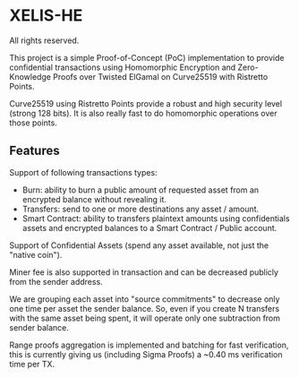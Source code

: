 # XELIS-HE

All rights reserved.

This project is a simple Proof-of-Concept (PoC) implementation to provide confidential transactions using Homomorphic Encryption and Zero-Knowledge Proofs over Twisted ElGamal on Curve25519 with Ristretto Points.

Curve25519 using Ristretto Points provide a robust and high security level (strong 128 bits). It is also really fast to do homomorphic operations over those points. 

## Features

Support of following transactions types:
- Burn: ability to burn a public amount of requested asset from an encrypted balance without revealing it.
- Transfers: send to one or more destinations any asset / amount.
- Smart Contract: ability to transfers plaintext amounts using confidentials assets and encrypted balances to a Smart Contract / Public account.

Support of Confidential Assets (spend any asset available, not just the "native coin").

Miner fee is also supported in transaction and can be decreased publicly from the sender address.

We are grouping each asset into "source commitments" to decrease only one time per asset the sender balance.
So, even if you create N transfers with the same asset being spent, it will operate only one subtraction from sender balance.

Range proofs aggregation is implemented and batching for fast verification, this is currently giving us (including Sigma Proofs) a ~0.40 ms verification time per TX.